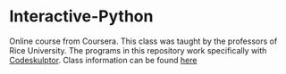 Interactive-Python
==================

Online course from Coursera. This class was taught by the professors of Rice University. The programs in this repository work specifically with [Codeskulptor](http://codeskulptor.com). Class information can be found [here](https://www.coursera.org/course/interactivepython)
